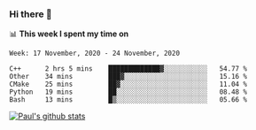 ### Hi there 👋

📊 **This week I spent my time on**
<!--START_SECTION:waka-->
```text
Week: 17 November, 2020 - 24 November, 2020

C++      2 hrs 5 mins    █████████████▓░░░░░░░░░░░   54.77 % 
Other    34 mins         ███▓░░░░░░░░░░░░░░░░░░░░░   15.16 % 
CMake    25 mins         ██▓░░░░░░░░░░░░░░░░░░░░░░   11.04 % 
Python   19 mins         ██░░░░░░░░░░░░░░░░░░░░░░░   08.48 % 
Bash     13 mins         █▒░░░░░░░░░░░░░░░░░░░░░░░   05.66 % 
```
<!--END_SECTION:waka-->


[![Paul's github stats](https://github-readme-stats.vercel.app/api?username=mickeyouyou&theme=dracula&show_icons=true)](https://github.com/anuraghazra/github-readme-stats)
